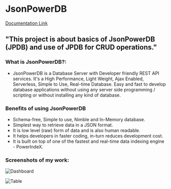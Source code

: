 # JsonPowerDB 

[Documentation Link](http://login2explore.com/jpdb/docs.html)

## "This project is about basics of JsonPowerDB (JPDB) and use of JPDB for CRUD operations." 

### What is JsonPowerDB?:

- JsonPowerDB is a Database Server with Developer friendly REST API services. It's a High Performance, Light Weight, Ajax Enabled, Serverless, Simple to Use, Real-time Database. Easy and fast to develop database applications without using any server side programming / scripting or without installing any kind of database.

### Benefits of using JsonPowerDB

- Schema-free, Simple to use, Nimble and In-Memory database.
- Simplest way to retrieve data in a JSON format.
- It is low level (raw) form of data and is also human readable.
- It helps developers in faster coding, in-turn reduces development cost.
- It is built on top of one of the fastest and real-time data indexing engine - PowerIndeX.

### Screenshots of my work:

![Dashboard](https://github.com/BeAgarwal/JsonPowerDB/blob/master/Assets/Screenshots/Dashboard.PNG)


![Table](https://github.com/BeAgarwal/JsonPowerDB/blob/master/Assets/Screenshots/table.PNG)

